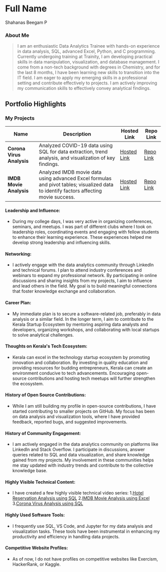 # Full Name 
Shahanas Beegam P

### About Me

> I am an enthusiastic Data Analytics Trainee with hands-on experience in data analysis, SQL, advanced Excel, Python, and C programming. Currently undergoing training at Trainity, I am developing practical skills in data manipulation, visualization, and database management. I come from a non-tech background with degrees in Chemistry, and for the last 8 months, I have been learning new skills to transition into the IT field. I am eager to apply my emerging skills in a professional setting and contribute effectively to projects. I am actively improving my communication skills to effectively convey analytical findings.

## Portfolio Highlights

### My Projects

| Name                      | Description                                                  | Hosted Link                             | Repo Link                                                                 |
|---------------------------|--------------------------------------------------------------|-----------------------------------------|--------------------------------------------------------------------------|
| **Corona Virus Analysis** | Analyzed COVID-19 data using SQL for data extraction, trend analysis, and visualization of key findings. | [Hosted Link](#)                         | [Repo Link](https://github.com/shahanasbeegam/Corona-Virus-Analysis)     |
| **IMDB Movie Analysis**   | Analyzed IMDB movie data using advanced Excel formulas and pivot tables; visualized data to identify factors affecting movie success. | [Hosted Link](#)                         | [Repo Link](https://github.com/shahanasbeegam/IMDB-Analysis-using-Excel)  |

#### Leadership and Influence:

- During my college days, I was very active in organizing conferences, seminars, and meetups. I was part of different clubs where I took on leadership roles, coordinating events and engaging with fellow students to enhance their learning experience. These experiences helped me develop strong leadership and influencing skills.

#### Networking:

- I actively engage with the data analytics community through LinkedIn and technical forums. I plan to attend industry conferences and webinars to expand my professional network. By participating in online discussions and sharing insights from my projects, I aim to influence and lead others in the field. My goal is to build meaningful connections that foster knowledge exchange and collaboration.

#### Career Plan:

- My immediate plan is to secure a software-related job, preferably in data analysis or a similar field. In the longer term, I aim to contribute to the Kerala Startup Ecosystem by mentoring aspiring data analysts and developers, organizing workshops, and collaborating with local startups to solve analytical challenges.

#### Thoughts on Kerala's Tech Ecosystem:

- Kerala can excel in the technology startup ecosystem by promoting innovation and collaboration. By investing in quality education and providing resources for budding entrepreneurs, Kerala can create an environment conducive to tech advancements. Encouraging open-source contributions and hosting tech meetups will further strengthen the ecosystem.

#### History of Open Source Contributions:

- While I am still building my profile in open-source contributions, I have started contributing to smaller projects on GitHub. My focus has been on data analysis and visualization tools, where I have provided feedback, reported bugs, and suggested improvements.

#### History of Community Engagement:

- I am actively engaged in the data analytics community on platforms like LinkedIn and Stack Overflow. I participate in discussions, answer queries related to SQL and data visualization, and share knowledge gained from my projects. My involvement in these communities helps me stay updated with industry trends and contribute to the collective knowledge base.

#### Highly Visible Technical Content:

- I have created a few highly visible technical video series:
  1.[Hotel Reservation Analysis using SQL](https://youtu.be/e1NbWlkBPNs)
  2.[IMDB Movie Analysis using Excel](https://youtu.be/Fc8Iro6YnWw)
  3.[Corona Virus Analysis using SQL](https://youtu.be/7AyCBPcWhN0)
  

#### Highly Used Software Tools:

- I frequently use SQL, VS Code, and Jupyter for my data analysis and visualization tasks. These tools have been instrumental in enhancing my productivity and efficiency in handling data projects.

#### Competitive Website Profiles:

- As of now, I do not have profiles on competitive websites like Exercism, HackerRank, or Kaggle.
